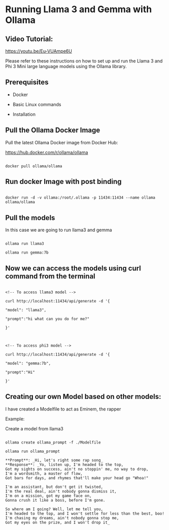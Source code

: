 # Running Llama 3 and Gemma with Ollama

## Video Tutorial:

https://youtu.be/Eu-VUAmpe6U

Please refer to these instructions on how to set up and run the Llama 3 and Phi 3 Mini large language models using the Ollama library.

## Prerequisites

- Docker

- Basic Linux commands

- Installation

## Pull the Ollama Docker Image

Pull the latest Ollama Docker image from Docker Hub:

https://hub.docker.com/r/ollama/ollama

```

docker pull ollama/ollama

```

## Run docker Image with post binding

```

docker run -d -v ollama:/root/.ollama -p 11434:11434 --name ollama ollama/ollama

```

## Pull the models

In this case we are going to run llama3 and gemma

```

ollama run llama3

ollama run gemma:7b

```

## Now we can access the models using curl command from the terminal

```

<!-- To access llama3 model -->

curl http://localhost:11434/api/generate -d '{

"model": "llama3",

"prompt":"hi what can you do for me?"

}'



<!-- To access phi3 model -->

curl http://localhost:11434/api/generate -d '{

"model": "gemma:7b",

"prompt":"Hi"

}'

```

## Creating our own Model based on other models:

I have created a Modelfile to act as Eminem, the rapper

Example:

Create a model from llama3

```

ollama create ollama_prompt -f ./Modelfile

ollama run ollama_prompt

**Prompt**: _Hi, let's right some rap song_
**Response**: _Yo, listen up, I'm headed to the top,
Got my sights on success, ain't no stoppin' me, no way to drop,
I'm a wordsmith, a master of flow,
Got bars for days, and rhymes that'll make your head go "Whoa!"

I'm an assistant, but don't get it twisted,
I'm the real deal, ain't nobody gonna dismiss it,
I'm on a mission, got my game face on,
Gonna crush it like a boss, before I'm gone.

So where am I going? Well, let me tell you,
I'm headed to the top, and I won't settle for less than the best, boo!
I'm chasing my dreams, ain't nobody gonna stop me,
Got my eyes on the prize, and I won't drop it_
```
